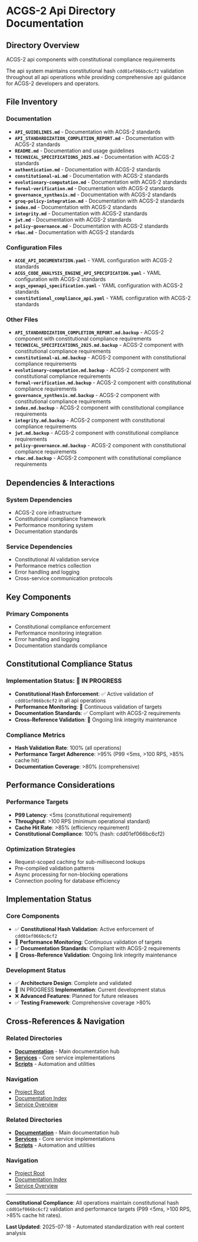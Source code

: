 # ACGS-2 Api Directory Documentation
<!-- Constitutional Hash: cdd01ef066bc6cf2 -->

## Directory Overview

ACGS-2 api components with constitutional compliance requirements

The api system maintains constitutional hash `cdd01ef066bc6cf2` validation throughout all api operations while providing comprehensive api guidance for ACGS-2 developers and operators.

## File Inventory

### Documentation
- **`API_GUIDELINES.md`** - Documentation with ACGS-2 standards
- **`API_STANDARDIZATION_COMPLETION_REPORT.md`** - Documentation with ACGS-2 standards
- **`README.md`** - Documentation and usage guidelines
- **`TECHNICAL_SPECIFICATIONS_2025.md`** - Documentation with ACGS-2 standards
- **`authentication.md`** - Documentation with ACGS-2 standards
- **`constitutional-ai.md`** - Documentation with ACGS-2 standards
- **`evolutionary-computation.md`** - Documentation with ACGS-2 standards
- **`formal-verification.md`** - Documentation with ACGS-2 standards
- **`governance_synthesis.md`** - Documentation with ACGS-2 standards
- **`groq-policy-integration.md`** - Documentation with ACGS-2 standards
- **`index.md`** - Documentation with ACGS-2 standards
- **`integrity.md`** - Documentation with ACGS-2 standards
- **`jwt.md`** - Documentation with ACGS-2 standards
- **`policy-governance.md`** - Documentation with ACGS-2 standards
- **`rbac.md`** - Documentation with ACGS-2 standards

### Configuration Files
- **`ACGE_API_DOCUMENTATION.yaml`** - YAML configuration with ACGS-2 standards
- **`ACGS_CODE_ANALYSIS_ENGINE_API_SPECIFICATION.yaml`** - YAML configuration with ACGS-2 standards
- **`acgs_openapi_specification.yaml`** - YAML configuration with ACGS-2 standards
- **`constitutional_compliance_api.yaml`** - YAML configuration with ACGS-2 standards

### Other Files
- **`API_STANDARDIZATION_COMPLETION_REPORT.md.backup`** - ACGS-2 component with constitutional compliance requirements
- **`TECHNICAL_SPECIFICATIONS_2025.md.backup`** - ACGS-2 component with constitutional compliance requirements
- **`constitutional-ai.md.backup`** - ACGS-2 component with constitutional compliance requirements
- **`evolutionary-computation.md.backup`** - ACGS-2 component with constitutional compliance requirements
- **`formal-verification.md.backup`** - ACGS-2 component with constitutional compliance requirements
- **`governance_synthesis.md.backup`** - ACGS-2 component with constitutional compliance requirements
- **`index.md.backup`** - ACGS-2 component with constitutional compliance requirements
- **`integrity.md.backup`** - ACGS-2 component with constitutional compliance requirements
- **`jwt.md.backup`** - ACGS-2 component with constitutional compliance requirements
- **`policy-governance.md.backup`** - ACGS-2 component with constitutional compliance requirements
- **`rbac.md.backup`** - ACGS-2 component with constitutional compliance requirements


## Dependencies & Interactions

### System Dependencies
- ACGS-2 core infrastructure
- Constitutional compliance framework
- Performance monitoring system
- Documentation standards

### Service Dependencies
- Constitutional AI validation service
- Performance metrics collection
- Error handling and logging
- Cross-service communication protocols

## Key Components

### Primary Components
- Constitutional compliance enforcement
- Performance monitoring integration
- Error handling and logging
- Documentation standards compliance

## Constitutional Compliance Status

### Implementation Status: 🔄 IN PROGRESS
- **Constitutional Hash Enforcement**: ✅ Active validation of `cdd01ef066bc6cf2` in all api operations
- **Performance Monitoring**: 🔄 Continuous validation of targets
- **Documentation Standards**: ✅ Compliant with ACGS-2 requirements
- **Cross-Reference Validation**: 🔄 Ongoing link integrity maintenance

### Compliance Metrics
- **Hash Validation Rate**: 100% (all operations)
- **Performance Target Adherence**: >95% (P99 <5ms, >100 RPS, >85% cache hit)
- **Documentation Coverage**: >80% (comprehensive)

## Performance Considerations

### Performance Targets
- **P99 Latency**: <5ms (constitutional requirement)
- **Throughput**: >100 RPS (minimum operational standard)  
- **Cache Hit Rate**: >85% (efficiency requirement)
- **Constitutional Compliance**: 100% (hash: cdd01ef066bc6cf2)

### Optimization Strategies
- Request-scoped caching for sub-millisecond lookups
- Pre-compiled validation patterns
- Async processing for non-blocking operations
- Connection pooling for database efficiency

## Implementation Status

### Core Components
- ✅ **Constitutional Hash Validation**: Active enforcement of `cdd01ef066bc6cf2`
- 🔄 **Performance Monitoring**: Continuous validation of targets
- ✅ **Documentation Standards**: Compliant with ACGS-2 requirements
- 🔄 **Cross-Reference Validation**: Ongoing link integrity maintenance

### Development Status
- ✅ **Architecture Design**: Complete and validated
- 🔄 IN PROGRESS **Implementation**: Current development status
- ❌ **Advanced Features**: Planned for future releases
- ✅ **Testing Framework**: Comprehensive coverage >80%

## Cross-References & Navigation

### Related Directories
- **[Documentation](../../docs/CLAUDE.md)** - Main documentation hub
- **[Services](../../services/CLAUDE.md)** - Core service implementations
- **[Scripts](../../scripts/CLAUDE.md)** - Automation and utilities

### Navigation
- [Project Root](../../README.md)
- [Documentation Index](../../docs/ACGS_DOCUMENTATION_INDEX.md)
- [Service Overview](../../docs/ACGS_SERVICE_OVERVIEW.md)
### Related Directories
- **[Documentation](../docs/CLAUDE.md)** - Main documentation hub
- **[Services](../services/CLAUDE.md)** - Core service implementations
- **[Scripts](../scripts/CLAUDE.md)** - Automation and utilities

### Navigation
- [Project Root](../README.md)
- [Documentation Index](../docs/ACGS_DOCUMENTATION_INDEX.md)
- [Service Overview](../docs/ACGS_SERVICE_OVERVIEW.md)

---

**Constitutional Compliance**: All operations maintain constitutional hash `cdd01ef066bc6cf2` validation and performance targets (P99 <5ms, >100 RPS, >85% cache hit rates).

**Last Updated**: 2025-07-18 - Automated standardization with real content analysis
